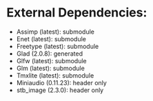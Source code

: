 # External Dependencies:
- Assimp (latest): submodule 
- Enet (latest): submodule 
- Freetype (latest): submodule
- Glad (2.0.8): generated
- Glfw (latest): submodule
- Glm (latest): submodule
- Tmxlite (latest): submodule
- Miniaudio (0.11.23): header only
- stb_image (2.3.0): header only
